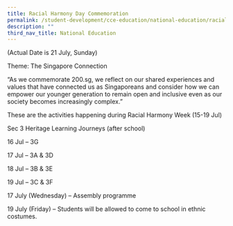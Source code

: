 ```yaml
---
title: Racial Harmony Day Commemoration
permalink: /student-development/cce-education/national-education/racial-harmony-day-commemoration/
description: ""
third_nav_title: National Education
---
```

(Actual Date is 21 July, Sunday)

Theme: The Singapore Connection

“As we commemorate 200.sg, we reflect on our shared experiences and values that have connected us as Singaporeans and consider how we can empower our younger generation to remain open and inclusive even as our society becomes increasingly complex.”

These are the activities happening during Racial Harmony Week (15-19 Jul)

Sec 3 Heritage Learning Journeys (after school)

16 Jul – 3G

17 Jul – 3A & 3D

18 Jul – 3B & 3E

19 Jul – 3C & 3F

17 July (Wednesday) – Assembly programme

19 July (Friday) – Students will be allowed to come to school in ethnic costumes.